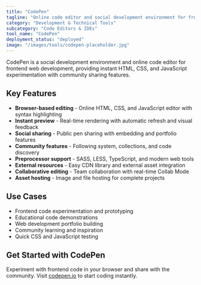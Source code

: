 ```yaml
---
title: "CodePen"
tagline: "Online code editor and social development environment for frontend"
category: "Development & Technical Tools"
subcategory: "Code Editors & IDEs"
tool_name: "CodePen"
deployment_status: "deployed"
image: "/images/tools/codepen-placeholder.jpg"
---
```

CodePen is a social development environment and online code editor for frontend web development, providing instant HTML, CSS, and JavaScript experimentation with community sharing features.

## Key Features

- **Browser-based editing** - Online HTML, CSS, and JavaScript editor with syntax highlighting
- **Instant preview** - Real-time rendering with automatic refresh and visual feedback
- **Social sharing** - Public pen sharing with embedding and portfolio features
- **Community features** - Following system, collections, and code discovery
- **Preprocessor support** - SASS, LESS, TypeScript, and modern web tools
- **External resources** - Easy CDN library and external asset integration
- **Collaborative editing** - Team collaboration with real-time Collab Mode
- **Asset hosting** - Image and file hosting for complete projects

## Use Cases

- Frontend code experimentation and prototyping
- Educational code demonstrations
- Web development portfolio building
- Community learning and inspiration
- Quick CSS and JavaScript testing

## Get Started with CodePen

Experiment with frontend code in your browser and share with the community. Visit [codepen.io](https://codepen.io) to start coding instantly.